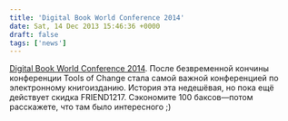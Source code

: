 ```yaml
---
title: 'Digital Book World Conference 2014'
date: Sat, 14 Dec 2013 15:46:36 +0000
draft: false
tags: ['news']
---
```


[Digital Book World Conference 2014](http://conference.digitalbookworld.com/ehome/index.php?eventid=70445&tabid=139001&). После безвременной кончины конференции Tools of Change стала самой важной конференцией по электронному книгоизданию. История эта недешёвая, но пока ещё действует скидка FRIEND1217. Сэкономите 100 баксов—потом расскажете, что там было интересного ;)